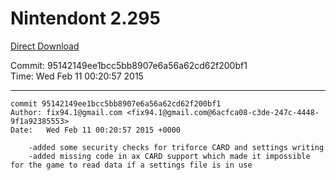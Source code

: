 # Nintendont 2.295
[Direct Download](./Nintendont.zip)

Commit: 95142149ee1bcc5bb8907e6a56a62cd62f200bf1  
Time: Wed Feb 11 00:20:57 2015   

-----

```
commit 95142149ee1bcc5bb8907e6a56a62cd62f200bf1
Author: fix94.1@gmail.com <fix94.1@gmail.com@6acfca08-c3de-247c-4448-9f1a92385553>
Date:   Wed Feb 11 00:20:57 2015 +0000

    -added some security checks for triforce CARD and settings writing
    -added missing code in ax CARD support which made it impossible for the game to read data if a settings file is in use
```
